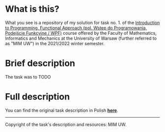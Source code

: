 # What is this?

What you see is a repository of my solution for task no. 1. of the [Introduction to Programming, Functional Approach (pol. Wstęp do Programowania, Podejście Funkcyjne / WPF)](https://usosweb.mimuw.edu.pl/kontroler.php?_action=katalog2/przedmioty/pokazPrzedmiot&prz_kod=1000-211bWPF) course offered by the Faculty of Mathematics, Informatics and Mechanics at the University of Warsaw (further referred to as "MIM UW") in the 2021/2022 winter semester.

# Brief description

The task was to TODO

# Full description 

You can find the original task description in Polish [**here**](https://github.com/kfernandez31/WPF-1-AV-Arithmetic/blob/main/task_description.md).

---
Copyright of the task's description and resources: MIM UW.